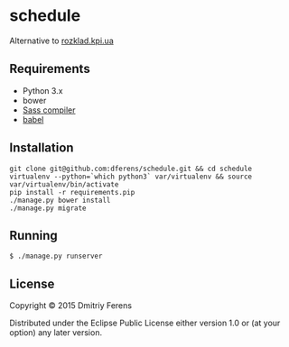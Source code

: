 # schedule

Alternative to [rozklad.kpi.ua](http://rozklad.kpi.ua/)

## Requirements

* Python 3.x
* bower
* [Sass compiler](http://sass-lang.com/install)
* [babel](https://babeljs.io/)


## Installation
    git clone git@github.com:dferens/schedule.git && cd schedule
    virtualenv --python=`which python3` var/virtualenv && source var/virtualenv/bin/activate
    pip install -r requirements.pip
    ./manage.py bower install
    ./manage.py migrate

## Running

    $ ./manage.py runserver

## License

Copyright © 2015 Dmitriy Ferens

Distributed under the Eclipse Public License either version 1.0 or (at
your option) any later version.
